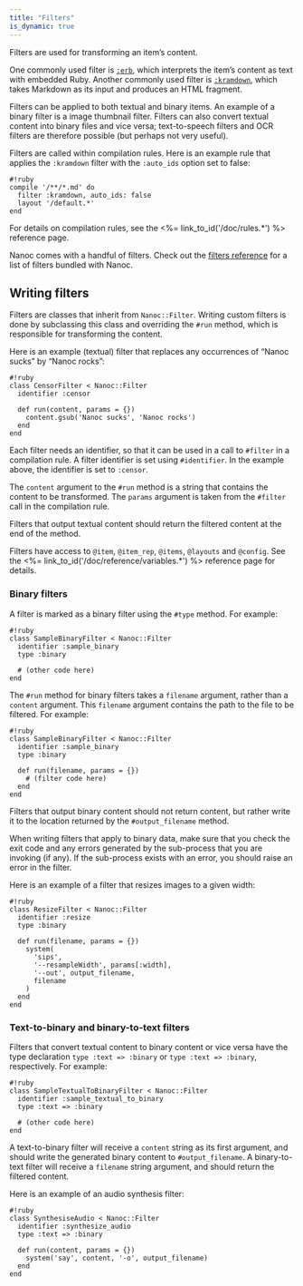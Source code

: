```yaml
---
title: "Filters"
is_dynamic: true
---
```


Filters are used for transforming an item’s content.

One commonly used filter is [`:erb`](/doc/reference/filters/#erb), which interprets the item’s content as text with embedded Ruby. Another commonly used filter is [`:kramdown`](/doc/reference/filters/#kramdown), which takes Markdown as its input and produces an HTML fragment.

Filters can be applied to both textual and binary items. An example of a binary filter is a image thumbnail filter. Filters can also convert textual content into binary files and vice versa; text-to-speech filters and OCR filters are therefore possible (but perhaps not very useful).

Filters are called within compilation rules. Here is an example rule that applies the `:kramdown` filter with the `:auto_ids` option set to false:

    #!ruby
    compile '/**/*.md' do
      filter :kramdown, auto_ids: false
      layout '/default.*'
    end

For details on compilation rules, see the <%= link_to_id('/doc/rules.*') %> reference page.

Nanoc comes with a handful of filters. Check out the [filters reference](/doc/reference/filters/) for a list of filters bundled with Nanoc.

Writing filters
---------------

Filters are classes that inherit from `Nanoc::Filter`. Writing custom filters is done by subclassing this class and overriding the `#run` method, which is responsible for transforming the content.

Here is an example (textual) filter that replaces any occurrences of “Nanoc sucks” by “Nanoc rocks”:

    #!ruby
    class CensorFilter < Nanoc::Filter
      identifier :censor

      def run(content, params = {})
        content.gsub('Nanoc sucks', 'Nanoc rocks')
      end
    end

Each filter needs an identifier, so that it can be used in a call to `#filter` in a compilation rule. A filter identifier is set using `#identifier`. In the example above, the identifier is set to `:censor`.

The `content` argument to the `#run` method is a string that contains the content to be transformed. The `params` argument is taken from the `#filter` call in the compilation rule.

Filters that output textual content should return the filtered content at the end of the method.

Filters have access to `@item`, `@item_rep`, `@items`, `@layouts` and `@config`. See the <%= link_to_id('/doc/reference/variables.*') %> reference page for details.

### Binary filters

A filter is marked as a binary filter using the `#type` method. For example:

    #!ruby
    class SampleBinaryFilter < Nanoc::Filter
      identifier :sample_binary
      type :binary

      # (other code here)
    end

The `#run` method for binary filters takes a `filename` argument, rather than a `content` argument. This `filename` argument contains the path to the file to be filtered. For example:

    #!ruby
    class SampleBinaryFilter < Nanoc::Filter
      identifier :sample_binary
      type :binary

      def run(filename, params = {})
        # (filter code here)
      end
    end

Filters that output binary content should not return content, but rather write it to the location returned by the `#output_filename` method.

When writing filters that apply to binary data, make sure that you check the exit code and any errors generated by the sub-process that you are invoking (if any). If the sub-process exists with an error, you should raise an error in the filter.

Here is an example of a filter that resizes images to a given width:

    #!ruby
    class ResizeFilter < Nanoc::Filter
      identifier :resize
      type :binary

      def run(filename, params = {})
        system(
          'sips',
          '--resampleWidth', params[:width],
          '--out', output_filename,
          filename
        )
      end
    end

### Text-to-binary and binary-to-text filters

Filters that convert textual content to binary content or vice versa have the type declaration `type :text => :binary` or `type :text => :binary`, respectively. For example:

    #!ruby
    class SampleTextualToBinaryFilter < Nanoc::Filter
      identifier :sample_textual_to_binary
      type :text => :binary

      # (other code here)
    end

A text-to-binary filter will receive a `content` string as its first argument, and should write the generated binary content to `#output_filename`. A binary-to-text filter will receive a `filename` string argument, and should return the filtered content.

Here is an example of an audio synthesis filter:

    #!ruby
    class SynthesiseAudio < Nanoc::Filter
      identifier :synthesize_audio
      type :text => :binary

      def run(content, params = {})
        system('say', content, '-o', output_filename)
      end
    end
